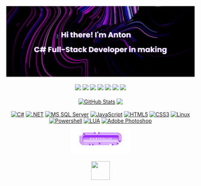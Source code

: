<div align="center">
  <a href="#"><img src="banner.png"></a>
</div>
<br>
<div align="center">
  <a href="https://www.linkedin.com/in/ant0n-anton0v/" target="_blank" rel="noopener noreferrer"><img src="https://img.shields.io/badge/Linkedin-000?style=for-the-badge&logo=Linkedin&logoColor=%23ad03fc"/></a>
  <a href="https://www.instagram.com/tripleflacko_x/" target="_blank" rel="noopener noreferrer"><img src="https://img.shields.io/badge/Instagram-000?style=for-the-badge&logo=Instagram&logoColor=%23ad03fc"/></a>
  <a href="https://www.facebook.com/Anton.Anton0v/" target="_blank" rel="noopener noreferrer"><img src="https://img.shields.io/badge/Facebook-000?style=for-the-badge&logo=Facebook&logoColor=%23ad03fc"/></a>
  <a href="https://www.youtube.com/c/3RUNDark" target="_blank" rel="noopener noreferrer"><img src="https://img.shields.io/badge/youtube-000?style=for-the-badge&logo=youtube&logoColor=%23ad03fc"/></a>
  <a href="https://discord.gg/YzEK9xBTPT" target="_blank" rel="noopener noreferrer"><img src="https://img.shields.io/badge/Discord-000?style=for-the-badge&logo=Discord&logoColor=%23ad03fc"/></a>
  <a href="https://www.twitch.tv/tripleflacko" target="_blank" rel="noopener noreferrer"><img src="https://img.shields.io/badge/Twitch-000?style=for-the-badge&logo=Twitch&logoColor=%23ad03fc"/></a>
  <a href="https://stackoverflow.com/users/20650417/tripleflacko" target="_blank" rel="noopener noreferrer"><img src="https://img.shields.io/badge/Stackoverflow-000?style=for-the-badge&logo=Stackoverflow&logoColor=%23ad03fc"/></a>
</div>
<br>
<div align="center">
  <a href="#"><img align="center" src="https://github-readme-stats-tripleflacko.vercel.app/api?username=tripleflacko&show_icons=true&theme=midnight-purple&hide_border=true&card_width=400px&rank_icon=github" alt="GitHub Stats" style="max-width: 100%;"></a>
  <th></th>
  <a href="#"><img align="center" src="https://github-readme-stats-tripleflacko.vercel.app/api/top-langs/?username=tripleflacko&layout=compact&theme=midnight-purple&hide_border=true&card_width=400px" style="max-width: 100%;"></a>
</div>
<br>
<div align="center">
  <a href="https://en.wikipedia.org/wiki/C_Sharp_(programming_language)" target="_blank" rel="noopener noreferrer"><img src="https://img.shields.io/badge/C%23-000?style=for-the-badge&logo=csharp&logoColor=%23ad03fc" alt="C#"></a>
  <a href="https://en.wikipedia.org/wiki/.NET" target="_blank" rel="noopener noreferrer"><img src="https://img.shields.io/badge/.Net-000?style=for-the-badge&logo=.Net&logoColor=%23ad03fc" alt=".NET"></a>
  <a href="https://en.wikipedia.org/wiki/Microsoft_SQL_Server" target="_blank" rel="noopener noreferrer"><img src="https://img.shields.io/badge/MS%20SQL%20Server-000?style=for-the-badge&logo=microsoftsqlserver&logoColor=%23ad03fc" alt="MS SQL Server"></a>
  <a href="https://en.wikipedia.org/wiki/JavaScript" target="_blank" rel="noopener noreferrer"><img src="https://img.shields.io/badge/JavaScript-000?style=for-the-badge&logo=javascript&logoColor=%23ad03fc" alt="JavaScript"></a>
  <a href="https://en.wikipedia.org/wiki/HTML" target="_blank" rel="noopener noreferrer"><img src="https://img.shields.io/badge/HTML-000?style=for-the-badge&logo=html5&logoColor=%23ad03fc" alt="HTML5"></a>
  <a href="https://en.wikipedia.org/wiki/CSS" target="_blank" rel="noopener noreferrer"><img src="https://img.shields.io/badge/CSS-000?style=for-the-badge&logo=css3&logoColor=%23ad03fc" alt="CSS3"></a>  
  <a href="https://en.wikipedia.org/wiki/Linux" target="_blank" rel="noopener noreferrer"><img src="https://img.shields.io/badge/Linux-000?style=for-the-badge&logo=Linux&logoColor=%23ad03fc" alt="Linux"></a>
  <a href="https://en.wikipedia.org/wiki/Powershell" target="_blank" rel="noopener noreferrer"><img src="https://img.shields.io/badge/PowerShell-000?style=for-the-badge&logo=powershell&logoColor=%23ad03fc" alt="Powershell"></a>
  <a href="https://en.wikipedia.org/wiki/Lua_(programming_language)" target="_blank" rel="noopener noreferrer"><img src="https://img.shields.io/badge/Lua-000?style=for-the-badge&logo=Lua&logoColor=%23ad03fc" alt="LUA"></a>
  <a href="https://en.wikipedia.org/wiki/Adobe_Photoshop" target="_blank" rel="noopener noreferrer"><img src="https://img.shields.io/badge/Adobe%20Photoshop-000?style=for-the-badge&logo=adobephotoshop&logoColor=%23ad03fc" alt="Adobe Photoshop"></a>
</div>
<div align="center">
  <a href="https://tripleflacko.github.io/" target="_blank"><img src="portfolio-button.png?v=1.1" height="80" width="160"></a>
</div>
<br>
<div align="center">
<a href="#"><img src="https://user-images.githubusercontent.com/74038190/229223156-0cbdaba9-3128-4d8e-8719-b6b4cf741b67.gif" height="50" width="50"></a>
</div>
